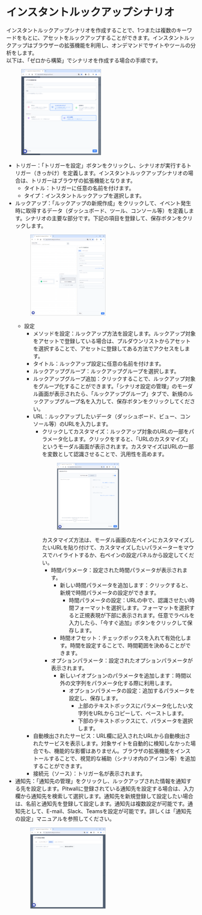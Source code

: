 # インスタントルックアップシナリオ
インスタントルックアップシナリオを作成することで、1つまたは複数のキーワードをもとに、アセットをルックアップすることができます。インスタントルックアップはブラウザーの拡張機能を利用し、オンデマンドでサイトやツールの分析をします。  
以下は、「ゼロから構築」でシナリオを作成する場合の手順です。<figure><img src="../../.gitbook/assets/InstantLookUpScenario.png" width="50%" alt="インスタントルックアップシナリオ"></figure>
- トリガー：「トリガーを設定」ボタンをクリックし、シナリオが実行するトリガー（きっかけ）を定義します。インスタントルックアップシナリオの場合は、トリガーはブラウザの拡張機能となります。
    - タイトル：トリガーに任意の名前を付けます。
    - タイプ：インスタントルックアップを選択します。
- ルックアップ：「ルックアップの新規作成」をクリックして、イベント発生時に取得するデータ（ダッシュボード、ツール、コンソール等）を定義します。シナリオの主要な部分です。下記の項目を登録して、保存ボタンをクリックします。<figure><img src="../../.gitbook/assets/Lookupconfig_jp.png" width="50%" alt="ルックアップ設定"></figure>
    - 設定
        - メソッドを設定：ルックアップ方法を設定します。ルックアップ対象をアセットで登録している場合は、プルダウンリストからアセットを選択することで、アセットに登録してある方法でアクセスをします。
        - タイトル：ルックアップ設定に任意の名前を付けます。
        - ルックアップグループ：ルックアップグループを選択します。
        - ルックアップグループ追加：クリックすることで、ルックアップ対象をグループ化することができます。「シナリオ設定の管理」のモーダル画面が表示されたら、「ルックアップグループ」タブで、新規のルックアップグループ名を入力して、保存ボタンをクリックしてください。
        - URL：ルックアップしたいデータ（ダッシュボード、ビュー、コンソール等）のURLを入力します。
            - クリックしてカスタマイズ：ルックアップ対象のURLの一部をパラメータ化します。クリックをすると、「URLのカスタマイズ」というモーダル画面が表示されます。カスタマイズはURLの一部を変数として認識させることで、汎用性を高めます。<figure><img src="../../.gitbook/assets/URL_Customize_jp.png" width="50%" alt="URLカスタム"></figure>カスタマイズ方法は、モーダル画面の左ペインにカスタマイズしたいURLを貼り付けて、カスタマイズしたいパラメーターをマウスでハイライトするか、右ペインの設定パネルから設定してくだい。
                - 時間パラメータ：設定された時間パラメータが表示されます。
                    - 新しい時間パラメータを追加します：クリックすると、新規で時間パラメータの設定ができます。
                        - 時間パラメータの設定：URLの中で、認識させたい時間フォーマットを選択します。フォーマットを選択すると正規表現が下部に表示されます。任意でラベルを入力したら、「今すぐ追加」ボタンをクリックして保存します。
                    - 時間オフセット：チェックボックスを入れて有効化します。時間を設定することで、時間範囲を決めることができます。
                - オプションパラメータ：設定されたオプションパラメータが表示されます。
                    - 新しいイオプションのパラメータを追加します：時間以外の文字列をパラメータ化する際に利用します。
                        - オプションパラメータの設定：追加するパラメータを設定し、保存します。
                            - 上部のテキストボックスにパラメータ化したい文字列をURLからコピーして、ペーストします。
                            - 下部のテキストボックスにて、パラメータを選択します。
        - 自動検出されたサービス：URL欄に記入されたURLから自動検出されたサービスを表示します。対象サイトを自動的に検知しなかった場合でも、機能的な影響はありません。ブラウザの拡張機能をインストールすることで、視覚的な補助（シナリオ内のアイコン等）を追加することができます。
        - 接続元（ソース）：トリガー名が表示されます。
- 通知先：「通知先の管理」をクリックし、ルックアップされた情報を通知する先を設定します。Pitwallに登録されている通知先を設定する場合は、入力欄から通知先を検索して選択します。通知先を新規登録して設定したい場合は、名前と通知先を登録して設定します。通知先は複数設定が可能です。通知先として、E-mail、Slack、Teamsを設定が可能です。詳しくは「通知先の設定」マニュアルを参照してください。<figure><img src="../../.gitbook/assets/ScenarioNotificationSetting.png" width="50%" alt="通知先設定"></figure>